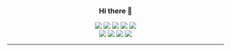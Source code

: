 <h3 align="center"> Hi there 👋 </h3>

<div align="center">
  <img src="https://img.shields.io/badge/-Ruby-red?style=flat&logo=ruby" />
  <img src="https://img.shields.io/badge/-Rust-orange?style=flat&logo=rust" />
  <img src="https://img.shields.io/badge/-Go-blue?style=flat&logo=go" />
  <img src="https://img.shields.io/badge/-React-blue?style=flat&logo=react" />
  <img src="https://img.shields.io/badge/-Vue-orange?style=flat&logo=vue.js" />
    
  <div align="center">
    <img src="https://img.shields.io/badge/-Arch-green?style=flat&logo=archlinux" />
    <img src="https://img.shields.io/badge/-Debian-red?style=flat&logo=debian" />
    <img src="https://img.shields.io/badge/-Vim-green?style=flat&logo=vim" />
    <img src="https://img.shields.io/badge/-Emacs-purple?style=flat&logo=gnuemacs" />
  </div>
</div>

---
